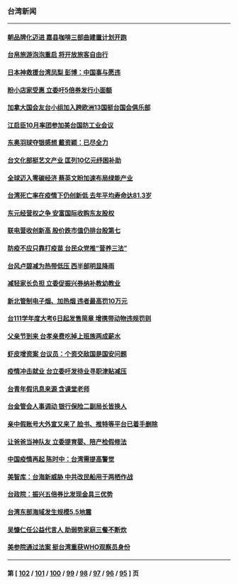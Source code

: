 ### 台湾新闻
---
#### [朝品牌化迈进  嘉县咖啡三部曲建置计划开跑](../../pages/ncid1349361/n13144111.md) 
#### [台帛旅游泡泡重启 将开放旅客自由行](../../pages/ncid1349361/n13143896.md) 
#### [日本神救援台湾凤梨 彭博：中国事与愿违](../../pages/ncid1349361/n13143968.md) 
#### [盼小店家受惠 立委吁5倍券发行小面额](../../pages/ncid1349361/n13143894.md) 
#### [加拿大国会友台小组加入跨欧洲13国挺台国会俱乐部](../../pages/ncid1349361/n13143974.md) 
#### [江启臣10月率团参加美台国防工业会议](../../pages/ncid1349361/n13143972.md) 
#### [东奥羽球夺银感想 戴资颖：已尽全力](../../pages/ncid1349361/n13143829.md) 
#### [台文化部挺艺文产业 匡列10亿元纾困补助](../../pages/ncid1349361/n13143821.md) 
#### [全球迈入零碳经济 蔡英文盼加速布局绿能产业](../../pages/ncid1349361/n13143978.md) 
#### [台湾死亡率在疫情下仍创新低 去年平均寿命达81.3岁](../../pages/ncid1349361/n13143982.md) 
#### [东元经营权之争 安富国际收购东友股权](../../pages/ncid1349361/n13143815.md) 
#### [联电营收创新高 股价跌市值仍排台股第七](../../pages/ncid1349361/n13143818.md) 
#### [防疫不应只靠打疫苗 台民众党推“营养三法”](../../pages/ncid1349361/n13143823.md) 
#### [台风卢碧减为热带低压 西半部明显降雨](../../pages/ncid1349361/n13143838.md) 
#### [减轻家长负担 立委促振兴券纳补教幼教业](../../pages/ncid1349361/n13143809.md) 
#### [新北管制电子烟、加热烟 违者最高罚10万元](../../pages/ncid1349361/n13143840.md) 
#### [台111学年度大考6日起发售简章 增携带动物违规罚则](../../pages/ncid1349361/n13143842.md) 
#### [父亲节到来 台孝亲费吃掉上班族两成薪水](../../pages/ncid1349361/n13143844.md) 
#### [虾皮增资案 台议员：个资交敌国是国安问题](../../pages/ncid1349361/n13143757.md) 
#### [疫情冲击就业 台立委吁发待业寻职津贴减压](../../pages/ncid1349361/n13143846.md) 
#### [台青年假讯息来源 含课堂老师](../../pages/ncid1349361/n13143760.md) 
#### [台金管会人事调动 银行保险二副局长皆换人](../../pages/ncid1349361/n13143698.md) 
#### [亲中假账号大外宣又来了 脸书、推特等平台已着手删除](../../pages/ncid1349361/n13143474.md) 
#### [让爸爸当神队友 立委提育婴、陪产检假修法](../../pages/ncid1349361/n13143812.md) 
#### [中国疫情再起 陈时中：台湾需提高警觉](../../pages/ncid1349361/n13143889.md) 
#### [美智库：台海新威胁 中共改民船用于两栖作战](../../pages/ncid1349361/n13143134.md) 
#### [台政院：振兴五倍券比发现金具三优势](../../pages/ncid1349361/n13142634.md) 
#### [台湾东部海域发生规模5.5地震](../../pages/ncid1349361/n13143277.md) 
#### [吴慷仁任公益代言人 助弱势家庭三餐不断炊](../../pages/ncid1349361/n13143189.md) 
#### [美参院通过法案 挺台湾重获WHO观察员身份](../../pages/ncid1349361/n13143083.md) 

---
#### 第 [ [102](./102.md) / [101](./101.md) / [100](./100.md) / [99](./99.md) / [98](./98.md) / [97](./97.md) / [96](./96.md) / [95](./95.md) ] 页
